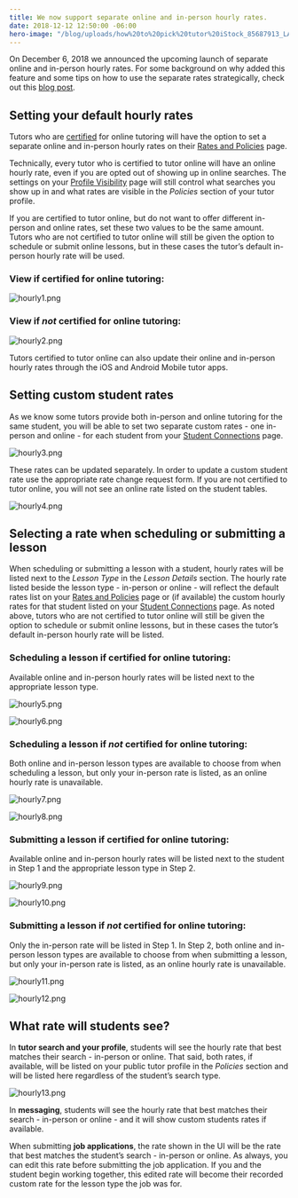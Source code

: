 ```yaml
---
title: We now support separate online and in-person hourly rates.
date: 2018-12-12 12:50:00 -06:00
hero-image: "/blog/uploads/how%20to%20pick%20tutor%20iStock_85687913_LARGE%20(1).jpg"
---
```


On December 6, 2018 we announced the upcoming launch of separate online and in-person hourly rates. For some background on why added this feature and some tips on how to use the separate rates strategically, check out this [blog post](https://www.wyzant.com/blog/tutor/separate-hourly-rates/).

## Setting your default hourly rates 

Tutors who are [certified](https://www.wyzant.com/online/approval) for online tutoring will have the option to set a separate online and in-person hourly rates on their [Rates and Policies](https://www.wyzant.com/tutor/rateandpolicies.aspx) page. 

Technically, every tutor who is certified to tutor online will have an online hourly rate, even if you are opted out of showing up in online searches. The settings on your [Profile Visibility](https://www.wyzant.com/tutor/settings/status) page will still control what searches you show up in and what rates are visible in the *Policies* section of your tutor profile.  

If you are certified to tutor online, but do not want to offer different in-person and online rates, set these two values to be the same amount. Tutors who are not certified to tutor online will still be given the option to schedule or submit online lessons, but in these cases the tutor’s default in-person hourly rate will be used. 

### View if certified for online tutoring:

![hourly1.png](/blog/uploads/hourly1.png)

### View if _not_ certified for online tutoring:

![hourly2.png](/blog/uploads/hourly2.png)

Tutors certified to tutor online can also update their online and in-person hourly rates through the iOS and Android Mobile tutor apps.

## Setting custom student rates

As we know some tutors provide both in-person and online tutoring for the same student, you will be able to set two separate custom rates - one in-person and online - for each student from your [Student Connections](https://www.wyzant.com/tutor/students/index) page.

![hourly3.png](/blog/uploads/hourly3.png)

These rates can be updated separately. In order to update a custom student rate use the appropriate rate change request form. If you are not certified to tutor online, you will not see an online rate listed on the student tables.

![hourly4.png](/blog/uploads/hourly4.png)

## Selecting a rate when scheduling or submitting a lesson

When scheduling or submitting a lesson with a student, hourly rates will be listed next to the *Lesson Type* in the *Lesson Details* section. The hourly rate listed beside the lesson type - in-person or online - will reflect the default rates list on your [Rates and Policies](https://www.wyzant.com/tutor/rateandpolicies.aspx) page or (if available) the custom hourly rates for that student listed on your [Student Connections](https://www.wyzant.com/tutor/students/index) page. As noted above, tutors who are not certified to tutor online will still be given the option to schedule or submit online lessons, but in these cases the tutor’s default in-person hourly rate will be listed.    

### Scheduling a lesson if certified for online tutoring:    

Available online and in-person hourly rates will be listed next to the appropriate lesson type.
 
![hourly5.png](/blog/uploads/hourly5.png)

![hourly6.png](/blog/uploads/hourly6.png)

### Scheduling a lesson if _not_ certified for online tutoring:

Both online and in-person lesson types are available to choose from when scheduling a lesson, but only your in-person rate is listed, as an online hourly rate is unavailable.

![hourly7.png](/blog/uploads/hourly7.png)

![hourly8.png](/blog/uploads/hourly8.png)

### Submitting a lesson if certified for online tutoring:  

Available online and in-person hourly rates will be listed next to the student in Step 1 and the appropriate lesson type in Step 2.

![hourly9.png](/blog/uploads/hourly9.png)

![hourly10.png](/blog/uploads/hourly10.png)

### Submitting a lesson if _not_ certified for online tutoring:  

Only the in-person rate will be listed in Step 1. In Step 2, both online and in-person lesson types are available to choose from when submitting a lesson, but only your in-person rate is listed, as an online hourly rate is unavailable.  

![hourly11.png](/blog/uploads/hourly11.png)

![hourly12.png](/blog/uploads/hourly12.png)

## What rate will students see?  

In **tutor search and your profile**, students will see the hourly rate that best matches their search - in-person or online. That said, both rates, if available, will be listed on your public tutor profile in the *Policies* section and will be listed here regardless of the student’s search type.  

![hourly13.png](/blog/uploads/hourly13.png)

In **messaging**, students will see the hourly rate that best matches their search - in-person or online - and it will show custom students rates if available. 

When submitting **job applications**, the rate shown in the UI will be the rate that best matches the student’s search - in-person or online. As always, you can edit this rate before submitting the job application. If you and the student begin working together, this edited rate will become their recorded custom rate for the lesson type the job was for. 